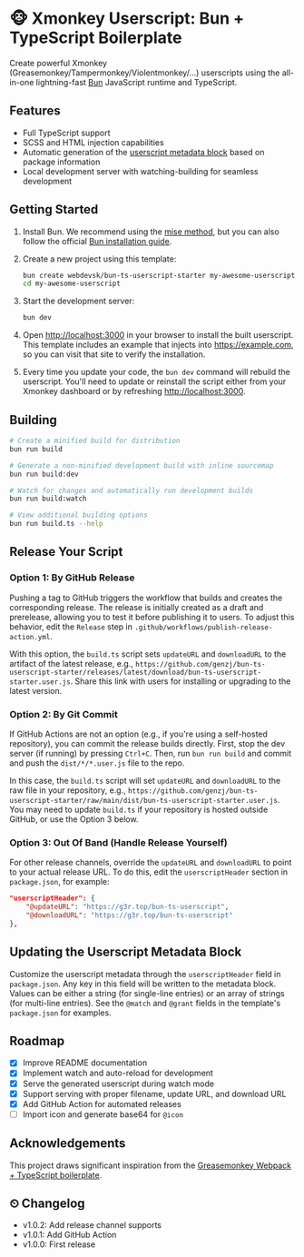 # 🐵 Xmonkey Userscript: Bun + TypeScript Boilerplate

Create powerful Xmonkey (Greasemonkey/Tampermonkey/Violentmonkey/...) userscripts using the all-in-one lightning-fast [Bun](https://bun.sh) JavaScript runtime and TypeScript.

## Features

- Full TypeScript support
- SCSS and HTML injection capabilities
- Automatic generation of the [userscript metadata block](https://violentmonkey.github.io/api/metadata-block/) based on package information
- Local development server with watching-building for seamless development

## Getting Started

1. Install Bun. We recommend using the [mise method](https://mise.jdx.dev/lang/bun.html), but you can also follow the official [Bun installation guide](https://bun.sh/docs/installation).

2. Create a new project using this template:

   ```sh
   bun create webdevsk/bun-ts-userscript-starter my-awesome-userscript
   cd my-awesome-userscript
   ```

3. Start the development server:

   ```sh
   bun dev
   ```

4. Open <http://localhost:3000> in your browser to install the built userscript. This template includes an example that injects into <https://example.com>, so you can visit that site to verify the installation.

5. Every time you update your code, the `bun dev` command will rebuild the userscript. You'll need to update or reinstall the script either from your Xmonkey dashboard or by refreshing <http://localhost:3000>.

## Building

```bash
# Create a minified build for distribution
bun run build

# Generate a non-minified development build with inline sourcemap
bun run build:dev

# Watch for changes and automatically run development builds
bun run build:watch

# View additional building options
bun run build.ts --help
```

## Release Your Script

### Option 1: By GitHub Release

Pushing a tag to GitHub triggers the workflow that builds and creates the
corresponding release. The release is initially created as a draft and
prerelease, allowing you to test it before publishing it to users. To adjust
this behavior, edit the `Release` step in
`.github/workflows/publish-release-action.yml`.

With this option, the `build.ts` script sets `updateURL` and `downloadURL` to
the artifact of the latest release, e.g.,
`https://github.com/genzj/bun-ts-userscript-starter/releases/latest/download/bun-ts-userscript-starter.user.js`.
Share this link with users for installing or upgrading to the latest version.

### Option 2: By Git Commit

If GitHub Actions are not an option (e.g., if you're using a self-hosted
repository), you can commit the release builds directly. First, stop the dev
server (if running) by pressing `Ctrl+C`. Then, run `bun run build` and commit
and push the `dist/*/*.user.js` file to the repo.

In this case, the `build.ts` script will set `updateURL` and `downloadURL` to
the raw file in your repository, e.g.,
`https://github.com/genzj/bun-ts-userscript-starter/raw/main/dist/bun-ts-userscript-starter.user.js`.
You may need to update `build.ts` if your repository is hosted outside GitHub,
or use the Option 3 below.

### Option 3: Out Of Band (Handle Release Yourself)

For other release channels, override the `updateURL` and `downloadURL` to point
to your actual release URL. To do this, edit the `userscriptHeader` section in
`package.json`, for example:

```json
"userscriptHeader": {
    "@updateURL": "https://g3r.top/bun-ts-userscript",
    "@downloadURL": "https://g3r.top/bun-ts-userscript"
},
```

## Updating the Userscript Metadata Block

Customize the userscript metadata through the `userscriptHeader` field in `package.json`. Any key in this field will be written to the metadata block. Values can be either a string (for single-line entries) or an array of strings (for multi-line entries). See the `@match` and `@grant` fields in the template's `package.json` for examples.

## Roadmap

- [x] Improve README documentation
- [x] Implement watch and auto-reload for development
- [x] Serve the generated userscript during watch mode
- [x] Support serving with proper filename, update URL, and download URL
- [x] Add GitHub Action for automated releases
- [ ] Import icon and generate base64 for `@icon`

## Acknowledgements

This project draws significant inspiration from the [Greasemonkey Webpack + TypeScript boilerplate](https://github.com/tarkant/greasemonkey-webpack-typescript-boilerplate).

## ⏲ Changelog

- v1.0.2: Add release channel supports
- v1.0.1: Add GitHub Action
- v1.0.0: First release
